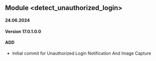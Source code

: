 ## Module <detect_unauthorized_login>

#### 24.06.2024
#### Version 17.0.1.0.0
#### ADD

- Initial commit for Unauthorized Login Notification And Image Capture
